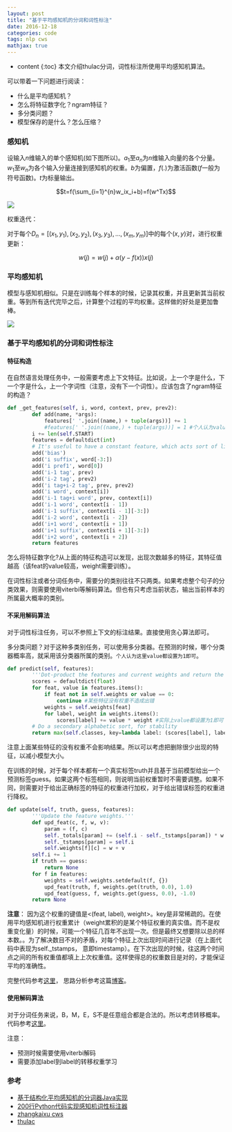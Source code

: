 ```yaml
---
layout: post
title: "基于平均感知机的分词和词性标注"
date: 2016-12-18
categories: code
tags: nlp cws
mathjax: true
---
```

* content
{:toc}
本文介绍thulac分词，词性标注所使用平均感知机算法。

可以带着一下问题进行阅读：

* 什么是平均感知机？
* 怎么将特征数字化？ngram特征？
* 多分类问题？
* 模型保存的是什么？怎么压缩？


### 感知机

设输入$n$维输入的单个感知机(如下图所以)。$a_1$至$a_n$为$n$维输入向量的各个分量。$w_1$至$w_n$为各个输入分量连接到感知机的权重。$b$为偏置，$f(.)$为激活函数($f$一般为符号函数)。$t$为标量输出。

$$t=f(\sum_{i=1}^{n}w_ix_i+b)=f(w^Tx)$$

![](http://vsooda.github.io/assets/ap_cws/perceptron.png)

权重迭代：

对于每个$D_n=[(x_1,y_1),(x_2,y_2),(x_3,y_3),...,(x_m,y_m)]$中的每个$(x,y)$对，进行权重更新：

$$w(j)=w(j)+\alpha(y-f(x))x(j)$$

### 平均感知机

模型与感知机相似。只是在训练每个样本的时候，记录其权重，并且更新其当前权重。等到所有迭代完毕之后，计算整个过程的平均权重。这样做的好处是更加鲁棒。

![](http://vsooda.github.io/assets/ap_cws/ap.png)

### 基于平均感知机的分词和词性标注

#### 特征构造

在自然语言处理任务中，一般需要考虑上下文特征。比如说，上一个字是什么，下一个字是什么，上一个字词性（注意，没有下一个词性）。应该包含了ngram特征的构造？

```python
def _get_features(self, i, word, context, prev, prev2):
        def add(name, *args):
            features[' '.join((name,) + tuple(args))] += 1
            #features[' '.join((name,) + tuple(args))] = 1 #个人认为value直接设置为1即可
        i += len(self.START)
        features = defaultdict(int)
        # It's useful to have a constant feature, which acts sort of like a prior
        add('bias')
        add('i suffix', word[-3:])
        add('i pref1', word[0])
        add('i-1 tag', prev)
        add('i-2 tag', prev2)
        add('i tag+i-2 tag', prev, prev2)
        add('i word', context[i])
        add('i-1 tag+i word', prev, context[i])
        add('i-1 word', context[i - 1])
        add('i-1 suffix', context[i - 1][-3:])
        add('i-2 word', context[i - 2])
        add('i+1 word', context[i + 1])
        add('i+1 suffix', context[i + 1][-3:])
        add('i+2 word', context[i + 2])
        return features
```

怎么将特征数字化?从上面的特征构造可以发现，出现次数越多的特征，其特征值越高（该feat的value较高，weight需要训练）。

在词性标注或者分词任务中，需要分的类别往往不只两类。如果考虑整个句子的分类效果，则需要使用viterbi等解码算法。但也有只考虑当前状态，输出当前样本的所属最大概率的类别。

#### 不采用解码算法

对于词性标注任务，可以不参照上下文的标注结果。直接使用贪心算法即可。

多分类问题？对于这种多类别任务，可以使用多分类器。在预测的时候，哪个分类器概率高，就采用该分类器所属的类别。`个人认为这里value都设置为1即可`。

```python
def predict(self, features):
        '''Dot-product the features and current weights and return the best label.'''
        scores = defaultdict(float)
        for feat, value in features.items():
            if feat not in self.weights or value == 0:
                continue #某些特征没有权重不造成出错
            weights = self.weights[feat]
            for label, weight in weights.items():
                scores[label] += value * weight #实际上value都设置为1即可？
        # Do a secondary alphabetic sort, for stability
        return max(self.classes, key=lambda label: (scores[label], label))
```

注意上面某些特征的没有权重不会影响结果。所以可以考虑把删除很少出现的特征，以减小模型大小。

在训练的时候，对于每个样本都有一个真实标签truth并且基于当前模型给出一个预测标签guess。如果这两个标签相同，则说明当前权重暂时不需要调整。如果不同，则需要对于给出正确标签的特征的权重进行加权，对于给出错误标签的权重进行降权。

```python
def update(self, truth, guess, features):
        '''Update the feature weights.'''
        def upd_feat(c, f, w, v):
            param = (f, c)
            self._totals[param] += (self.i - self._tstamps[param]) * w
            self._tstamps[param] = self.i
            self.weights[f][c] = w + v
        self.i += 1
        if truth == guess:
            return None
        for f in features:
            weights = self.weights.setdefault(f, {})
            upd_feat(truth, f, weights.get(truth, 0.0), 1.0)
            upd_feat(guess, f, weights.get(guess, 0.0), -1.0)
        return None
```

**注意**： 因为这个权重的键值是<(feat, label), weight>。key是非常稀疏的。在使用平均感知机进行权重累计（weight累积的是某个特征权重的真实值。而不是权重变化量）的时候，可能一个特征几百年不出现一次。但是最终又想要除以总的样本数。。为了解决数目不对的矛盾，对每个特征上次出现时间进行记录（在上面代码中表现为self.\_tstamps， 意即timestamp）。在下次出现的时候，往这两个时间点之间的所有权重值都填上上次权重值。这样使得总的权重数目是对的，才能保证平均的准确性。

完整代码参考[这里](https://github.com/hankcs/AveragedPerceptronPython)， 思路分析参考这篇[博客](http://www.hankcs.com/nlp/averaged-perceptron-tagger.html)。

#### 使用解码算法

对于分词任务来说，B，M，E，S不是任意组合都是合法的。所以考虑转移概率。代码参考[这里](https://github.com/zhangkaixu/minitools/blob/master/cws.py)。

注意：

* 预测时候需要使用viterbi解码
* 需要添加label到label的转移权重学习

### 参考

* [基于结构化平均感知机的分词器Java实现](http://www.hankcs.com/nlp/segment/implementation-of-word-segmentation-device-java-based-on-structured-average-perceptron.html)
* [200行Python代码实现感知机词性标注器](http://www.hankcs.com/nlp/averaged-perceptron-tagger.html)
* [zhangkaixu cws](https://github.com/zhangkaixu/minitools/blob/master/cws.py)
* [thulac](https://github.com/thunlp/THULAC)
